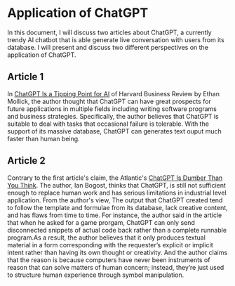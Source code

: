 # Application of ChatGPT
In this document, I will discuss two articles about ChatGPT, a currently trendy AI chatbot that is able generate live conversation with users from its database. I will present and discuss two different perspectives on the application of ChatGPT.

## Article 1
In [ChatGPT Is a Tipping Point for AI](https://hbr.org/2022/12/chatgpt-is-a-tipping-point-for-ai) of Harvard Business Review by Ethan Mollick, the author thought that ChatGPT can have great prospects for future applications in multiple fields including writing software programs and business strategies. Specifically, the author believes that ChatGPT is suitable to deal with tasks that occasional failure is tolerable. With the support of its massive database, ChatGPT can generates text ouput much faster than human being.



## Article 2
Contrary to the first article's claim, the Atlantic's [ChatGPT Is Dumber Than You Think](https://www.theatlantic.com/technology/archive/2022/12/chatgpt-openai-artificial-intelligence-writing-ethics/672386/). The author, Ian Bogost, thinks that ChatGPT, is still not sufficient enough to replace human work and has serious limitations in industrial level application. From the author's view, The output that ChatGPT created tend to follow the template and formulae from its database, lack creative content, and has flaws from time to time. For instance, the author said in the article that when he asked for a game prorgam, ChatGPT can only send disconnected snippets of actual code back rather than a complete runnable program.As a result, the author believes that it only produces textual material in a form corresponding with the requester’s explicit or implicit intent rather than having its own thought or creativity. And the author claims that the reason is because computers have never been instruments of reason that can solve matters of human concern; instead, they’re just used to structure human experience through symbol manipulation. 